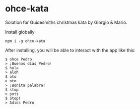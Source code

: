 # ohce-kata
Solution for Guidesmiths christmas kata by Giorgio &amp; Mario.

Install globally
```
npm i -g ohce-kata
```

After installing, you will be able to interact with the app like this:
```
$ ohce Pedro
> ¡Buenos días Pedro!
$ hola
> aloh
$ oto
> oto
> ¡Bonita palabra!
$ stop
> pots
$ Stop!
> Adios Pedro
```

